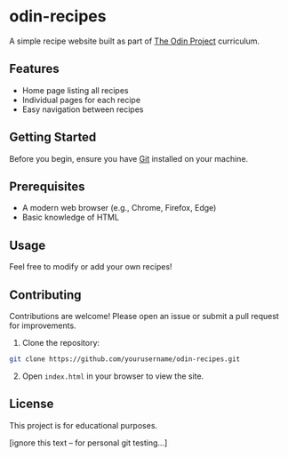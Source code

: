 # odin-recipes

A simple recipe website built as part of [The Odin Project](https://www.theodinproject.com/) curriculum.

## Features

- Home page listing all recipes
- Individual pages for each recipe
- Easy navigation between recipes

## Getting Started

Before you begin, ensure you have [Git](https://git-scm.com/) installed on your machine.

## Prerequisites

- A modern web browser (e.g., Chrome, Firefox, Edge)
- Basic knowledge of HTML

## Usage

Feel free to modify or add your own recipes!

## Contributing

Contributions are welcome! Please open an issue or submit a pull request for improvements.

1. Clone the repository:

```bash
git clone https://github.com/yourusername/odin-recipes.git
```

2. Open `index.html` in your browser to view the site.

## License

This project is for educational purposes.

[ignore this text – for personal git testing...]

